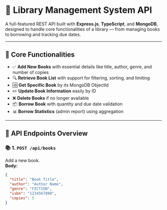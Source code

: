 # 📘 Library Management System API

A full-featured REST API built with **Express.js**, **TypeScript**, and **MongoDB**, designed to handle core functionalities of a library — from managing books to borrowing and tracking due dates.

---

## 🔧 Core Functionalities

- ✅ **Add New Books** with essential details like title, author, genre, and number of copies
- 🔍 **Retrieve Book List** with support for filtering, sorting, and limiting
- 🆔 **Get Specific Book** by its MongoDB ObjectId
- ✏️ **Update Book Information** easily by ID
- ❌ **Delete Books** if no longer available
- 📦 **Borrow Book** with quantity and due date validation
- 📊 **Borrow Statistics** (admin report) using aggregation

---

## 🧪 API Endpoints Overview

### 📚 1. `POST /api/books`
Add a new book.  
**Body:**  
```json
{
  "title": "Book Title",
  "author": "Author Name",
  "genre": "FICTION",
  "isbn": "1234567890",
  "copies": 5
}
